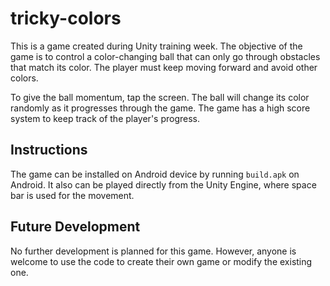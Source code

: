 # tricky-colors

This is a game created during Unity training week. The objective of the game is to control a color-changing ball that can only go through obstacles that match its color. The player must keep moving forward and avoid other colors.

To give the ball momentum, tap the screen. The ball will change its color randomly as it progresses through the game. The game has a high score system to keep track of the player's progress.

## Instructions
The game can be installed on Android device by running `build.apk` on Android.
It also can be played directly from the Unity Engine, where space bar is used for the movement.

## Future Development
No further development is planned for this game. 
However, anyone is welcome to use the code to create their own game or modify the existing one.
